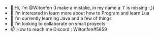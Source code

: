 - 👋 Hi, I’m @Witonfen (I make a mistake, in my name a 'l' is missing :,))
- 👀 I’m interested in learn more about how to Program and learn Lua
- 🌱 I’m currently learning Java and a few of things
- 💞️ I’m looking to collaborate on small proyects
- 📫 How to reach me Discord : Wiltonfen#5659

<!---
Witonfen/Witonfen is a ✨ special ✨ repository because its `README.md` (this file) appears on your GitHub profile.
You can click the Preview link to take a look at your changes.
--->

